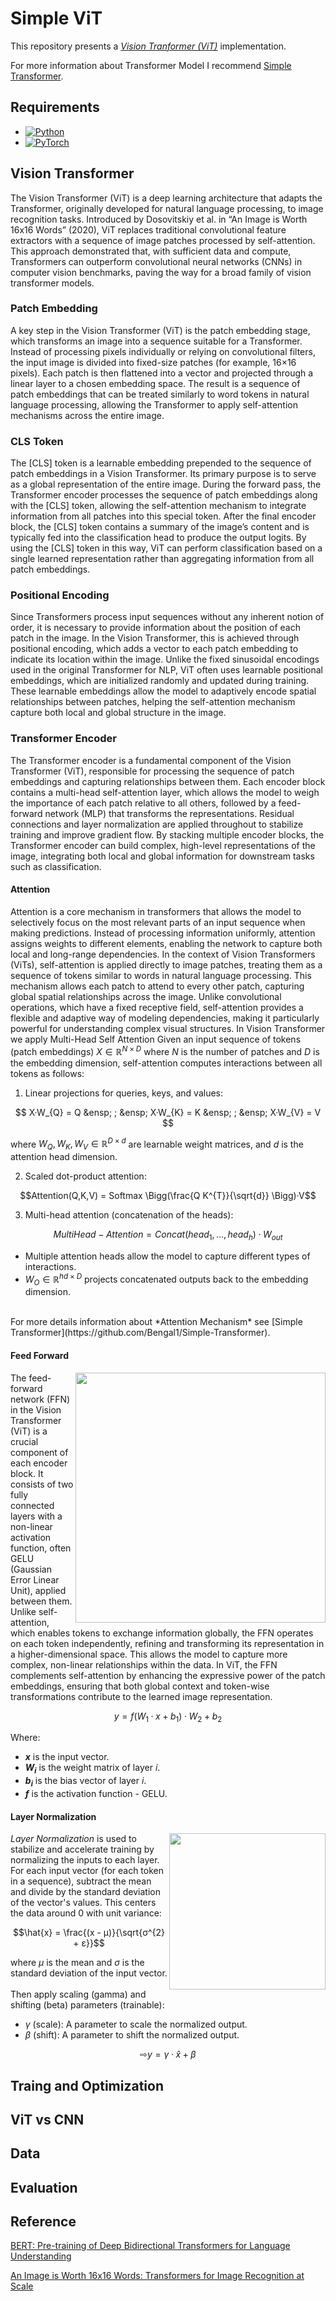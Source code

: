 # Simple ViT
This repository presents a [*Vision Tranformer (ViT)*](https://en.wikipedia.org/wiki/Vision_transformer) implementation.

For more information about Transformer Model I recommend [Simple Transformer](https://github.com/Bengal1/Simple-Transformer).

## Requirements
- [![Python](https://img.shields.io/badge/Python-3.10+-blue?logo=python&logoColor=white)](https://www.python.org/) <br/>
- [![PyTorch](https://img.shields.io/badge/PyTorch-Deep%20Learning-EE4C2C?logo=pytorch&logoColor=white)](https://pytorch.org/) <br/>

## Vision Transformer
The Vision Transformer (ViT) is a deep learning architecture that adapts the Transformer, originally developed for natural language processing, to image recognition tasks. Introduced by Dosovitskiy et al. in “An Image is Worth 16x16 Words” (2020), ViT replaces traditional convolutional feature extractors with a sequence of image patches processed by self-attention. This approach demonstrated that, with sufficient data and compute, Transformers can outperform convolutional neural networks (CNNs) in computer vision benchmarks, paving the way for a broad family of vision transformer models.

### Patch Embedding
A key step in the Vision Transformer (ViT) is the patch embedding stage, which transforms an image into a sequence suitable for a Transformer. Instead of processing pixels individually or relying on convolutional filters, the input image is divided into fixed-size patches (for example, 16×16 pixels). Each patch is then flattened into a vector and projected through a linear layer to a chosen embedding space. The result is a sequence of patch embeddings that can be treated similarly to word tokens in natural language processing, allowing the Transformer to apply self-attention mechanisms across the entire image.

### CLS Token
The [CLS] token is a learnable embedding prepended to the sequence of patch embeddings in a Vision Transformer. Its primary purpose is to serve as a global representation of the entire image. During the forward pass, the Transformer encoder processes the sequence of patch embeddings along with the [CLS] token, allowing the self-attention mechanism to integrate information from all patches into this special token. After the final encoder block, the [CLS] token contains a summary of the image’s content and is typically fed into the classification head to produce the output logits. By using the [CLS] token in this way, ViT can perform classification based on a single learned representation rather than aggregating information from all patch embeddings.

### Positional Encoding
Since Transformers process input sequences without any inherent notion of order, it is necessary to provide information about the position of each patch in the image. In the Vision Transformer, this is achieved through positional encoding, which adds a vector to each patch embedding to indicate its location within the image. Unlike the fixed sinusoidal encodings used in the original Transformer for NLP, ViT often uses learnable positional embeddings, which are initialized randomly and updated during training. These learnable embeddings allow the model to adaptively encode spatial relationships between patches, helping the self-attention mechanism capture both local and global structure in the image.

### Transformer Encoder
The Transformer encoder is a fundamental component of the Vision Transformer (ViT), responsible for processing the sequence of patch embeddings and capturing relationships between them. Each encoder block contains a multi-head self-attention layer, which allows the model to weigh the importance of each patch relative to all others, followed by a feed-forward network (MLP) that transforms the representations. Residual connections and layer normalization are applied throughout to stabilize training and improve gradient flow. By stacking multiple encoder blocks, the Transformer encoder can build complex, high-level representations of the image, integrating both local and global information for downstream tasks such as classification.

#### Attention
Attention is a core mechanism in transformers that allows the model to selectively focus on the most relevant parts of an input sequence when making predictions. Instead of processing information uniformly, attention assigns weights to different elements, enabling the network to capture both local and long-range dependencies. In the context of Vision Transformers (ViTs), self-attention is applied directly to image patches, treating them as a sequence of tokens similar to words in natural language processing. This mechanism allows each patch to attend to every other patch, capturing global spatial relationships across the image. Unlike convolutional operations, which have a fixed receptive field, self-attention provides a flexible and adaptive way of modeling dependencies, making it particularly powerful for understanding complex visual structures. In Vision Transformer we apply Multi-Head Self Attention
Given an input sequence of tokens (patch embeddings) $`X∈ℝ^{N×D}`$ where $`N`$ is the number of patches and $`D`$ is the embedding dimension, self-attention computes interactions between all tokens as follows:
1. Linear projections for queries, keys, and values:
   
$$
  X·W_{Q} = Q &ensp; ; &ensp; X·W_{K} = K &ensp; ; &ensp; X·W_{V} = V
$$

where $`W_{Q}, W_{K}, W_{V} ∈ℝ^{D×d}`$ are learnable weight matrices, and $`d`$ is the attention head dimension.<br/>

2. Scaled dot-product attention:

```math
Attention(Q,K,V) = Softmax \Bigg(\frac{Q K^{T}}{\sqrt{d}} \Bigg)·V
```
3. Multi-head attention (concatenation of the heads):
```math
MultiHead-Attention = Concat(head_1,...,head_h)·W_{out}
```
* Multiple attention heads allow the model to capture different types of interactions.
* $`W_{O} ∈ℝ^{hd×D}`$ projects concatenated outputs back to the embedding dimension.
<br/>
For more details information about *Attention Mechanism* see [Simple Transformer](https://github.com/Bengal1/Simple-Transformer).

#### Feed Forward
<img align="right" width="400"  src="https://github.com/user-attachments/assets/484983aa-a374-4d71-bca1-f94467502650">

The feed-forward network (FFN) in the Vision Transformer (ViT) is a crucial component of each encoder block. It consists of two fully connected layers with a non-linear activation function, often GELU (Gaussian Error Linear Unit), applied between them. Unlike self-attention, which enables tokens to exchange information globally, the FFN operates on each token independently, refining and transforming its representation in a higher-dimensional space. This allows the model to capture more complex, non-linear relationships within the data. In ViT, the FFN complements self-attention by enhancing the expressive power of the patch embeddings, ensuring that both global context and token-wise transformations contribute to the learned image representation.

```math
y = f(W_{1}·x+b_{1})·W_{2} + b_{2}
```
Where:
* ***$`x`$*** is the input vector.
* ***$`W_i`$*** is the weight matrix of layer *i*.
* ***$`b_i`$*** is the bias vector of layer *i*.
* ***$`f`$*** is the activation function - GELU.

#### Layer Normalization
<img align="right" width="250"  src="https://github.com/user-attachments/assets/a1434118-a1d7-4a40-a35e-14b922ee0db4">

*Layer Normalization* is used to stabilize and accelerate training by normalizing the inputs to each layer.<br/>
For each input vector (for each token in a sequence), subtract the mean and divide by the standard deviation of the vector's values. This centers the data around 0 with unit variance:
```math
\hat{x} = \frac{(x - μ)}{\sqrt{σ^{2} + ε}}
```
where *μ* is the mean and *σ* is the standard deviation of the input vector.<br/><br/>
Then apply scaling (gamma) and shifting (beta) parameters (trainable):

* *γ* (scale): A parameter to scale the normalized output.<br/>
* *β* (shift): A parameter to shift the normalized output.<br/>

```math
⇨  y = γ·\hat{x} + β
```

## Traing and Optimization


## ViT vs CNN


## Data


## Evaluation


## Reference
[BERT: Pre-training of Deep Bidirectional Transformers for Language Understanding](https://arxiv.org/abs/1810.04805?utm_source=chatgpt.com)

[An Image is Worth 16x16 Words: Transformers for Image Recognition at Scale](https://arxiv.org/abs/2010.11929?utm_source=chatgpt.com)
